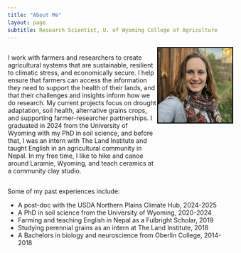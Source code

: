 ```yaml
---
title: "About Me"
layout: page
subtitle: Research Scientist, U. of Wyoming College of Agriculture
---
```


<!--CSS styling-->
<style>
  .side-by-side {display: flex;}
  .side-by-side > div:first-child {flex: 2; padding: 1px;}
  .side-by-side > div:last-child {flex: 1;}
  
  .image-border {border: 2px solid black;}
</style>

<style>
h1, h2, h3 {text-align: center;}
</style>

<!--PAPER 1: OREI-->
<div class="side-by-side"> <div>

<p> I work with farmers and researchers to create agricultural systems that are sustainable, resilient to climatic stress, and economically secure. I help ensure that farmers can access the information they need to support the health of their lands, and that their challenges and insights inform how we do research. My current projects focus on drought adaptation, soil health, alternative grains crops, and supporting farmer-researcher partnerships. I graduated in 2024 from the University of Wyoming with my PhD in soil science, and before that, I was an intern with The Land Institute and taught English in an agricultural community in Nepal. In my free time, I like to hike and canoe around Laramie, Wyoming, and teach ceramics at a community clay studio.
</p>

</div> <div>
<img src="../images/profile_pic2.jpg" width="500" class="image-border">
</div> </div>

Some of my past experiences include:  

* A post-doc with the USDA Northern Plains Climate Hub, 2024-2025
* A PhD in soil science from the University of Wyoming, 2020-2024  
* Farming and teaching English in Nepal as a Fulbright Scholar, 2019  
* Studying perennial grains as an intern at The Land Institute, 2018  
* A Bachelors in biology and neuroscience from Oberlin College, 2014-2018  
